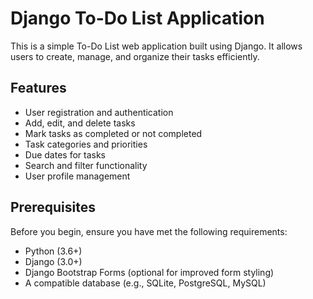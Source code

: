 
# Django To-Do List Application

This is a simple To-Do List web application built using Django. It allows users to create, manage, and organize their tasks efficiently.

## Features

- User registration and authentication
- Add, edit, and delete tasks
- Mark tasks as completed or not completed
- Task categories and priorities
- Due dates for tasks
- Search and filter functionality
- User profile management

## Prerequisites

Before you begin, ensure you have met the following requirements:

- Python (3.6+)
- Django (3.0+)
- Django Bootstrap Forms (optional for improved form styling)
- A compatible database (e.g., SQLite, PostgreSQL, MySQL)



